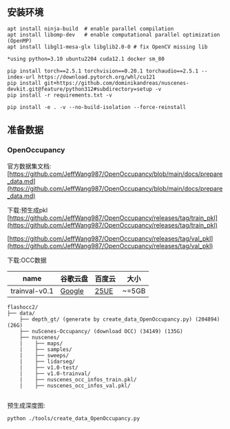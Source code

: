 ## 安装环境

```
apt install ninja-build  # enable parallel compilation
apt install libomp-dev   # enable computational parallel optimization (OpenMP)
apt install libgl1-mesa-glx libglib2.0-0 # fix OpenCV missing lib

*using python=3.10 ubuntu2204 cuda12.1 docker sm_80

pip install torch==2.5.1 torchvision==0.20.1 torchaudio==2.5.1 --index-url https://download.pytorch.org/whl/cu121
pip install git+https://github.com/dominikandreas/nuscenes-devkit.git@feature/python312#subdirectory=setup -v
pip install -r requirements.txt -v

pip install -e . -v --no-build-isolation --force-reinstall
```

## 准备数据


### OpenOccupancy

官方数据集文档:
[https://github.com/JeffWang987/OpenOccupancy/blob/main/docs/prepare_data.md](https://github.com/JeffWang987/OpenOccupancy/blob/main/docs/prepare_data.md)

下载:预生成pkl
[https://github.com/JeffWang987/OpenOccupancy/releases/tag/train_pkl](https://github.com/JeffWang987/OpenOccupancy/releases/tag/train_pkl)

[https://github.com/JeffWang987/OpenOccupancy/releases/tag/val_pkl](https://github.com/JeffWang987/OpenOccupancy/releases/tag/val_pkl)

下载:OCC数据

| name          | 谷歌云盘                                                                                  | 百度云                                               | 大小  |
| ------------- | ----------------------------------------------------------------------------------------- | ---------------------------------------------------- | ----- |
| trainval-v0.1 | [Google](https://drive.google.com/file/d/1vTbgddMzUN6nLyWSsCZMb9KwihS7nPoH/view?usp=sharing) | [25UE](https://pan.baidu.com/s/1Wu1EYa7vrh8KS8VPTIny5Q) | ~=5GB |

```
flashocc2/
├── data/
    ├── depth_gt/ (generate by create_data_OpenOccupancy.py) (204894) (26G)
    ├── nuScenes-Occupancy/ (download OCC) (34149) (135G)
    ├── nuscenes/
    |    ├── maps/
    |    ├── samples/
    |    ├── sweeps/
    |    ├── lidarseg/
    |    ├── v1.0-test/
    |    ├── v1.0-trainval/
    |    ├── nuscenes_occ_infos_train.pkl/
    |    ├── nuscenes_occ_infos_val.pkl/
  
```

预生成深度图:

```
python ./tools/create_data_OpenOccupancy.py
```

